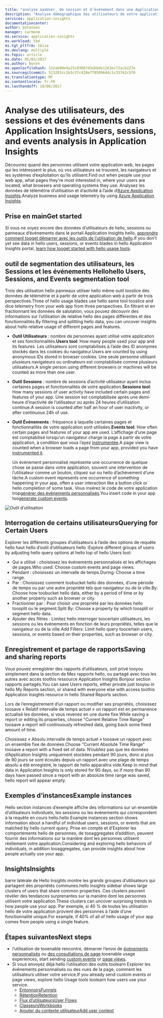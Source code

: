 ```yaml
---
title: "analyse aaaUser, de session et d’événement dans une Application Azure Insights | Documents Microsoft"
description: "Analyse démographique des utilisateurs de votre application web."
services: application-insights
documentationcenter: 
author: botatoes
manager: carmonm
ms.service: application-insights
ms.workload: tbd
ms.tgt_pltfrm: ibiza
ms.devlang: multiple
ms.topic: article
ms.date: 05/03/2017
ms.author: bwren
ms.openlocfilehash: 152ab90e9a25c03087d3ebbde1263ec72acb227e
ms.sourcegitcommit: 523283cc1b3c37c428e77850964dc1c33742c5f0
ms.translationtype: MT
ms.contentlocale: fr-FR
ms.lasthandoff: 10/06/2017
---
```

# <a name="users-sessions-and-events-analysis-in-application-insights"></a><span data-ttu-id="1b58a-103">Analyse des utilisateurs, des sessions et des événements dans Application Insights</span><span class="sxs-lookup"><span data-stu-id="1b58a-103">Users, sessions, and events analysis in Application Insights</span></span>

<span data-ttu-id="1b58a-104">Découvrez quand des personnes utilisent votre application web, les pages qui les intéressent le plus, où vos utilisateurs se trouvent, les navigateurs et les systèmes d’exploitation qu’ils utilisent.</span><span class="sxs-lookup"><span data-stu-id="1b58a-104">Find out when people use your web app, what pages they're most interested in, where your users are located, what browsers and operating systems they use.</span></span> <span data-ttu-id="1b58a-105">Analysez les données de télémétrie d’utilisation et d’activité à l’aide d’[Azure Application Insights](app-insights-overview.md).</span><span class="sxs-lookup"><span data-stu-id="1b58a-105">Analyze business and usage telemetry by using [Azure Application Insights](app-insights-overview.md).</span></span>

## <a name="get-started"></a><span data-ttu-id="1b58a-106">Prise en main</span><span class="sxs-lookup"><span data-stu-id="1b58a-106">Get started</span></span>

<span data-ttu-id="1b58a-107">Si vous ne voyez encore des données d’utilisateurs de hello, sessions ou panneaux d’événements dans le portail Application Insights hello, [apprendre comment tooget démarrer avec les outils de l’utilisation de hello](app-insights-usage-overview.md).</span><span class="sxs-lookup"><span data-stu-id="1b58a-107">If you don't yet see data in hello users, sessions, or events blades in hello Application Insights portal, [learn how tooget started with hello usage tools](app-insights-usage-overview.md).</span></span>

## <a name="hello-users-sessions-and-events-segmentation-tool"></a><span data-ttu-id="1b58a-108">outil de segmentation des utilisateurs, les Sessions et les événements Hello</span><span class="sxs-lookup"><span data-stu-id="1b58a-108">hello Users, Sessions, and Events segmentation tool</span></span>

<span data-ttu-id="1b58a-109">Trois des utilisation hello panneaux utiliser hello même outil tooslice dés données de télémétrie et à partir de votre application web à partir de trois perspectives.</span><span class="sxs-lookup"><span data-stu-id="1b58a-109">Three of hello usage blades use hello same tool tooslice and dice telemetry from your web app from three perspectives.</span></span> <span data-ttu-id="1b58a-110">En filtrant et en fractionnant les données de salutation, vous pouvez découvrir des informations sur l’utilisation de relative hello des pages différentes et des fonctionnalités.</span><span class="sxs-lookup"><span data-stu-id="1b58a-110">By filtering and splitting hello data, you can uncover insights about hello relative usage of different pages and features.</span></span>

* <span data-ttu-id="1b58a-111">**Outil Utilisateurs** : nombre de personnes ayant utilisé votre application et ses fonctionnalités.</span><span class="sxs-lookup"><span data-stu-id="1b58a-111">**Users tool**: How many people used your app and its features.</span></span>  <span data-ttu-id="1b58a-112">Les utilisateurs sont comptabilisés à l’aide des ID anonymes stockés dans les cookies du navigateur.</span><span class="sxs-lookup"><span data-stu-id="1b58a-112">Users are counted by using anonymous IDs stored in browser cookies.</span></span> <span data-ttu-id="1b58a-113">Une seule personne utilisant plusieurs navigateurs ou ordinateurs est comptabilisée comme plusieurs utilisateurs.</span><span class="sxs-lookup"><span data-stu-id="1b58a-113">A single person using different browsers or machines will be counted as more than one user.</span></span>
* <span data-ttu-id="1b58a-114">**Outil Sessions** : nombre de sessions d’activité utilisateur ayant inclus certaines pages et fonctionnalités de votre application.</span><span class="sxs-lookup"><span data-stu-id="1b58a-114">**Sessions tool**: How many sessions of user activity have included certain pages and features of your app.</span></span> <span data-ttu-id="1b58a-115">Une session est comptabilisée après une demi-heure d’inactivité de l’utilisateur ou après 24 heures d’utilisation continue.</span><span class="sxs-lookup"><span data-stu-id="1b58a-115">A session is counted after half an hour of user inactivity, or after continuous 24h of use.</span></span>
* <span data-ttu-id="1b58a-116">**Outil Événements** : fréquence à laquelle certaines pages et fonctionnalités de votre application sont utilisées.</span><span class="sxs-lookup"><span data-stu-id="1b58a-116">**Events tool**: How often certain pages and features of your app are used.</span></span> <span data-ttu-id="1b58a-117">L’affichage d’une page est comptabilisé lorsqu’un navigateur charge la page à partir de votre application, à condition que vous l’ayez [instrumentée](app-insights-javascript.md).</span><span class="sxs-lookup"><span data-stu-id="1b58a-117">A page view is counted when a browser loads a page from your app, provided you have [instrumented it](app-insights-javascript.md).</span></span> 

    <span data-ttu-id="1b58a-118">Un événement personnalisé représente une occurrence de quelque chose se passe dans votre application, souvent une intervention de l’utilisateur comme un bouton, cliquez sur ou hello d’achèvement d’une tâche.</span><span class="sxs-lookup"><span data-stu-id="1b58a-118">A custom event represents one occurrence of something happening in your app, often a user interaction like a button click or hello completion of some task.</span></span> <span data-ttu-id="1b58a-119">Vous insérez le code de votre application trop[générer des événements personnalisés](app-insights-api-custom-events-metrics.md#trackevent).</span><span class="sxs-lookup"><span data-stu-id="1b58a-119">You insert code in your app too[generate custom events](app-insights-api-custom-events-metrics.md#trackevent).</span></span>

![Outil d’utilisation](./media/app-insights-usage-segmentation/users.png)

## <a name="querying-for-certain-users"></a><span data-ttu-id="1b58a-121">Interrogation de certains utilisateurs</span><span class="sxs-lookup"><span data-stu-id="1b58a-121">Querying for Certain Users</span></span> 

<span data-ttu-id="1b58a-122">Explorer les différents groupes d’utilisateurs à l’aide des options de requête hello haut hello d’outil d’utilisateurs hello :</span><span class="sxs-lookup"><span data-stu-id="1b58a-122">Explore different groups of users by adjusting hello query options at hello top of hello Users tool:</span></span> 

* <span data-ttu-id="1b58a-123">Qui a utilisé : choisissez les événements personnalisés et les affichages de pages.</span><span class="sxs-lookup"><span data-stu-id="1b58a-123">Who used: Choose custom events and page views.</span></span> 
* <span data-ttu-id="1b58a-124">Pendant : choisissez un intervalle de temps.</span><span class="sxs-lookup"><span data-stu-id="1b58a-124">During: Choose a time range.</span></span> 
* <span data-ttu-id="1b58a-125">Par : Choisissez comment toobucket hello des données, d’une période de temps ou par une autre propriété tels que navigateur ou de la ville.</span><span class="sxs-lookup"><span data-stu-id="1b58a-125">By: Choose how toobucket hello data, either by a period of time or by another property such as browser or city.</span></span> 
* <span data-ttu-id="1b58a-126">Fractionner par : Pour choisir une propriété par les données hello toosplit ou le segment.</span><span class="sxs-lookup"><span data-stu-id="1b58a-126">Split By: Choose a property by which toosplit or segment hello data.</span></span> 
* <span data-ttu-id="1b58a-127">Ajouter des filtres : Limitez hello interroger toocertain utilisateurs, les sessions ou les événements en fonction de leurs propriétés, telles que le navigateur ou de la ville.</span><span class="sxs-lookup"><span data-stu-id="1b58a-127">Add Filters: Limit hello query toocertain users, sessions, or events based on their properties, such as browser or city.</span></span> 
 
## <a name="saving-and-sharing-reports"></a><span data-ttu-id="1b58a-128">Enregistrement et partage de rapports</span><span class="sxs-lookup"><span data-stu-id="1b58a-128">Saving and sharing reports</span></span> 
<span data-ttu-id="1b58a-129">Vous pouvez enregistrer des rapports d’utilisateurs, soit privé tooyou simplement dans la section de Mes rapports hello, ou partagé avec tous les autres avec accès toothis ressource Application Insights Bonjour section rapports partagés.</span><span class="sxs-lookup"><span data-stu-id="1b58a-129">You can save Users reports, either private just tooyou in hello My Reports section, or shared with everyone else with access toothis Application Insights resource in hello Shared Reports section.</span></span>  
 
<span data-ttu-id="1b58a-130">Lors de l’enregistrement d’un rapport ou modifier ses propriétés, choisissez toosave « Relatif intervalle de temps actuel » un rapport est en permanence actualisé les données, si vous revenez en une durée fixe.</span><span class="sxs-lookup"><span data-stu-id="1b58a-130">While saving a report or editing its properties, choose "Current Relative Time Range" toosave a report will continuously refreshed data, going back some fixed amount of time.</span></span>  
 
<span data-ttu-id="1b58a-131">Choisissez « Absolu intervalle de temps actuel » toosave un rapport avec un ensemble fixe de données.</span><span class="sxs-lookup"><span data-stu-id="1b58a-131">Choose "Current Absolute Time Range" toosave a report with a fixed set of data.</span></span> <span data-ttu-id="1b58a-132">N’oubliez pas que les données d’Application Insights uniquement stockées pendant 90 jours, donc si plus de 90 jours se sont écoulés depuis un rapport avec une plage de temps absolu a été enregistré, le rapport de hello apparaîtra vide.</span><span class="sxs-lookup"><span data-stu-id="1b58a-132">Keep in mind that data in Application Insights is only stored for 90 days, so if more than 90 days have passed since a report with an absolute time range was saved, hello report will appear empty.</span></span> 
 
## <a name="example-instances"></a><span data-ttu-id="1b58a-133">Exemples d’instances</span><span class="sxs-lookup"><span data-stu-id="1b58a-133">Example instances</span></span>

<span data-ttu-id="1b58a-134">Hello section instances d’exemple affiche des informations sur un ensemble d’utilisateurs individuels, les sessions ou les événements qui correspondent à la requête en cours hello.</span><span class="sxs-lookup"><span data-stu-id="1b58a-134">hello Example instances section shows information about a handful of individual users, sessions, or events that are matched by hello current query.</span></span> <span data-ttu-id="1b58a-135">Prise en compte et d’Explorer les comportements hello de personnes, de tooaggregates d’addition, peuvent fournir des informations sur la manière dont les personnes utilisent réellement votre application.</span><span class="sxs-lookup"><span data-stu-id="1b58a-135">Considering and exploring hello behaviors of individuals, in addition tooaggregates, can provide insights about how people actually use your app.</span></span> 
 
## <a name="insights"></a><span data-ttu-id="1b58a-136">Insights</span><span class="sxs-lookup"><span data-stu-id="1b58a-136">Insights</span></span> 

<span data-ttu-id="1b58a-137">barre latérale de Hello Insights montre les grands groupes d’utilisateurs qui partagent des propriétés communes.</span><span class="sxs-lookup"><span data-stu-id="1b58a-137">hello Insights sidebar shows large clusters of users that share common properties.</span></span> <span data-ttu-id="1b58a-138">Ces clusters peuvent révéler des tendances surprenantes sur la manière dont les personnes utilisent votre application.</span><span class="sxs-lookup"><span data-stu-id="1b58a-138">These clusters can uncover surprising trends in how people use your app.</span></span> <span data-ttu-id="1b58a-139">Par exemple, si 40 % de toutes les utilisation hello de votre application provient des personnes à l’aide d’une fonctionnalité unique.</span><span class="sxs-lookup"><span data-stu-id="1b58a-139">For example, if 40% of all of hello usage of your app comes from people using a single feature.</span></span>  


## <a name="next-steps"></a><span data-ttu-id="1b58a-140">Étapes suivantes</span><span class="sxs-lookup"><span data-stu-id="1b58a-140">Next steps</span></span>
- <span data-ttu-id="1b58a-141">l’utilisation de tooenable rencontre, démarrer l’envoi de [événements personnalisés](https://docs.microsoft.com/en-us/azure/application-insights/app-insights-api-custom-events-metrics#trackevent) ou [des consultations de page](https://docs.microsoft.com/azure/application-insights/app-insights-api-custom-events-metrics#page-views).</span><span class="sxs-lookup"><span data-stu-id="1b58a-141">tooenable usage experiences, start sending [custom events](https://docs.microsoft.com/en-us/azure/application-insights/app-insights-api-custom-events-metrics#trackevent) or [page views](https://docs.microsoft.com/azure/application-insights/app-insights-api-custom-events-metrics#page-views).</span></span>
- <span data-ttu-id="1b58a-142">Si vous envoyez déjà hello l’utilisation des outils toolearn Explorer les événements personnalisés ou des vues de la page, comment les utilisateurs utiliser votre service.</span><span class="sxs-lookup"><span data-stu-id="1b58a-142">If you already send custom events or page views, explore hello Usage tools toolearn how users use your service.</span></span>
    - [<span data-ttu-id="1b58a-143">Entonnoirs</span><span class="sxs-lookup"><span data-stu-id="1b58a-143">Funnels</span></span>](usage-funnels.md)
    - [<span data-ttu-id="1b58a-144">Rétention</span><span class="sxs-lookup"><span data-stu-id="1b58a-144">Retention</span></span>](app-insights-usage-retention.md)
    - [<span data-ttu-id="1b58a-145">Flux d’utilisateurs</span><span class="sxs-lookup"><span data-stu-id="1b58a-145">User Flows</span></span>](app-insights-usage-flows.md)
    - [<span data-ttu-id="1b58a-146">Classeurs</span><span class="sxs-lookup"><span data-stu-id="1b58a-146">Workbooks</span></span>](app-insights-usage-workbooks.md)
    - [<span data-ttu-id="1b58a-147">Ajouter du contexte utilisateur</span><span class="sxs-lookup"><span data-stu-id="1b58a-147">Add user context</span></span>](app-insights-usage-send-user-context.md)

